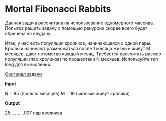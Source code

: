 # Mortal Fibonacci Rabbits

Данная задача рассчитана на использование одномерного массива. Попытка решить задачу с помощью рекурсии скорее всего
будет обречена на неудачу.

Итак, у нас есть популяция кроликов, начинающаяся с одной пары. Кролики начинают размножаться после 1 месяца жизни и
живут M месяцев, дают потомство каждый месяц. Требуется рассчитать размер популяции (пар кроликов) по прошествии N
месяцев. Используйте тип long для вычислений.

[Оригинал задачи](http://rosalind.info/problems/fibd)

**Input**

N = 85 (прошло месяцев)
M = 19 (сколько живут кролики)

**Output**

25...........007 пар кроликов
